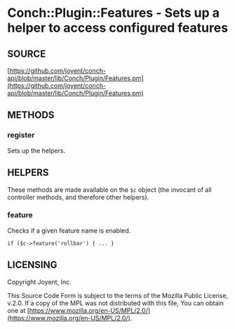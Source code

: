 # Conch::Plugin::Features - Sets up a helper to access configured features

## SOURCE

[https://github.com/joyent/conch-api/blob/master/lib/Conch/Plugin/Features.pm](https://github.com/joyent/conch-api/blob/master/lib/Conch/Plugin/Features.pm)

## METHODS

### register

Sets up the helpers.

## HELPERS

These methods are made available on the `$c` object (the invocant of all controller methods,
and therefore other helpers).

### feature

Checks if a given feature name is enabled.

```
if ($c->feature('rollbar') { ... }
```

## LICENSING

Copyright Joyent, Inc.

This Source Code Form is subject to the terms of the Mozilla Public License,
v.2.0. If a copy of the MPL was not distributed with this file, You can obtain
one at [https://www.mozilla.org/en-US/MPL/2.0/](https://www.mozilla.org/en-US/MPL/2.0/).
